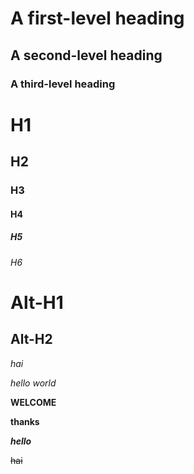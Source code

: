# A first-level heading
## A second-level heading
### A third-level heading

# H1
## H2
### H3
#### H4
##### H5
###### H6

Alt-H1
======

Alt-H2
------
*hai*

_hello world_


**WELCOME**

__thanks__

**_hello_**

~~hai~~

